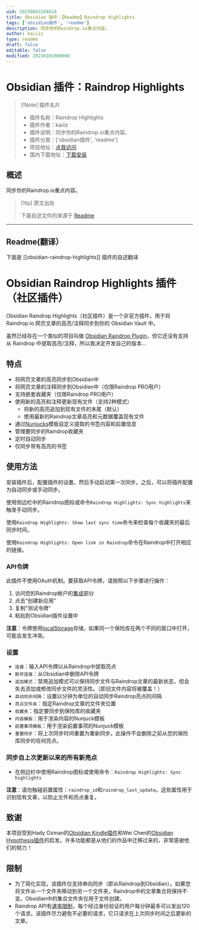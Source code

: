 ```yaml
---
uid: 20230803204618
title: Obsidian 插件：【Readme】Raindrop Highlights
tags: ['obsidian插件', 'readme']
description: 同步你的Raindrop.io重点内容。
author: kaiiiz
type: readme
draft: false
editable: false
modified: 20230101000000
---
```


# Obsidian 插件：Raindrop Highlights

> [!Note] 插件名片
> - 插件名称：Raindrop Highlights
> - 插件作者：kaiiiz
> - 插件说明：同步你的Raindrop.io重点内容。
> - 插件分类：['obsidian插件', 'readme']
> - 项目地址：[点我访问](https://github.com/kaiiiz/obsidian-raindrop-highlights-plugin)
> - 国内下载地址：[下载安装](https://pkmer.cn/products/plugin/pluginMarket/?obsidian-raindrop-highlights)

## 概述

同步你的Raindrop.io重点内容。



> [!tip] 原文出处
> 
>下面自述文件的来源于 [Readme](https://ghproxy.net/https://raw.githubusercontent.com/kaiiiz/obsidian-raindrop-highlights-plugin/main/README.md)
> 

---

## Readme(翻译）

下面是 [[obsidian-raindrop-highlights]] 插件的自述翻译


# Obsidian Raindrop Highlights 插件（社区插件）

Obsidian Raindrop Highlights（社区插件）是一个非官方插件，用于将 Raindrop.io 网页文章的高亮/注释同步到你的 Obsidian Vault 中。

虽然已经存在一个类似的项目叫做 [Obsidian Raindrop Plugin](https://github.com/mtopping/obsidian-raindrop)，但它还没有支持从 Raindrop 中提取高亮/注释，所以我决定开发自己的版本...

## 特点

- 将网页文章的高亮同步到Obsidian中
- 将网页文章的注释同步到Obsidian中（仅限Raindrop PRO用户）
- 支持嵌套收藏夹（仅限Raindrop PRO用户）
- 使用新的高亮和注释更新现有文件（支持2种模式）
  - 将新的高亮追加到现有文件的末尾（默认）
  - 使用最新的Raindrop文章高亮和元数据覆盖现有文件
- 通过[Nunjucks](https://mozilla.github.io/nunjucks/)模板自定义提取的书签内容和前置信息
- 管理要同步的Raindrop收藏夹
- 定时自动同步
- 仅同步带有高亮的书签

## 使用方法

安装插件后，配置插件的设置，然后手动启动第一次同步。之后，可以将插件配置为自动同步或手动同步。

使用侧边栏中的Raindrop图标或命令`Raindrop Highlights: Sync highlights`来触发手动同步。

使用`Raindrop Highlights: Show last sync time`命令来检查每个收藏夹的最后同步时间。

使用`Raindrop Highlights: Open link in Raindrop`命令在Raindrop中打开相应的链接。

### API令牌

此插件不使用OAuth机制。要获取API令牌，请按照以下步骤进行操作：

1. 访问您的Raindrop帐户的[集成](https://app.raindrop.io/settings/integrations)部分
2. 点击“创建新应用”
3. 复制“测试令牌”
4. 粘贴到Obsidian插件设置中

**注意**：令牌使用[localStorage](https://developer.mozilla.org/en-US/docs/Web/API/Window/localStorage)存储，如果同一个保险库在两个不同的窗口中打开，可能会发生冲突。

### 设置

- `连接`：输入API令牌以从Raindrop中提取亮点
- `断开连接`：从Obsidian中删除API令牌
- `追加模式`：禁用追加模式可以保持同步文件与Raindrop文章的最新状态，但会失去添加或修改同步文件的灵活性。（即旧文件内容将被覆盖！）
- `自动同步间隔`：设置以分钟为单位的自动同步Raindrop亮点的间隔
- `亮点文件夹`：指定Raindrop文章的文件夹位置
- `收藏夹`：指定要同步到保险库的收藏夹
- `内容模板`：用于渲染内容的Nunjuck模板
- `前置事项模板`：用于渲染前置事项的Nunjuck模板
- `重置同步`：将上次同步时间重置为重新同步。此操作不会删除之前从您的保险库同步的任何亮点。

### 同步自上次更新以来的所有新亮点

- 在侧边栏中使用Raindrop图标或使用命令：`Raindrop Highlights: Sync highlights`

**注意**：请勿触碰前置属性：`raindrop_id`和`raindrop_last_update`。这些属性用于识别现有文章，以防止文件和亮点重复。

## 致谢

本项目受到Hady Ozman的[Obsidian Kindle插件](https://github.com/hadynz/obsidian-kindle-plugin)和Wei Chen的[Obsidian Hypothesis插件](https://github.com/weichenw/obsidian-hypothesis-plugin)的启发。许多功能都是从他们的作品中迁移过来的，非常感谢他们的努力！

## 限制

- 为了简化实现，该插件仅支持单向同步（即从Raindrop到Obsidian）。如果您将文件从一个文件夹移动到另一个文件夹，Raindrop中的文章集合将保持不变。Obsidian中的集合文件夹仅用于文件创建。
- Raindrop API有[速率限制](https://developer.raindrop.io/#rate-limiting)，每个经过身份验证的用户每分钟最多可以发出120个请求。该插件尽力避免不必要的请求，它只请求在上次同步时间之后更新的文章。



